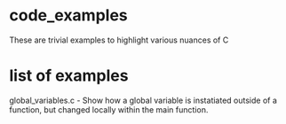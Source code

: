 # code_examples
These are trivial examples to highlight various nuances of C

# list of examples
global_variables.c - Show how a global variable is instatiated outside of a function, but changed locally within the main function.
